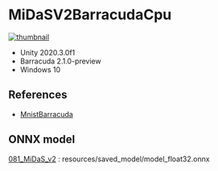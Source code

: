 # MiDaSV2BarracudaCpu

[![thumbnail](https://pbs.twimg.com/media/E8hQfPJUYAMobqU?format=jpg&name=small)](https://twitter.com/sotongshi/status/1425478064343969796/photo/1)

- Unity 2020.3.0f1
- Barracuda 2.1.0-preview
- Windows 10

## References
- [MnistBarracuda](https://github.com/keijiro/MnistBarracuda)

## ONNX model
[081_MiDaS_v2](https://github.com/PINTO0309/PINTO_model_zoo/tree/main/081_MiDaS_v2) : resources/saved_model/model_float32.onnx
